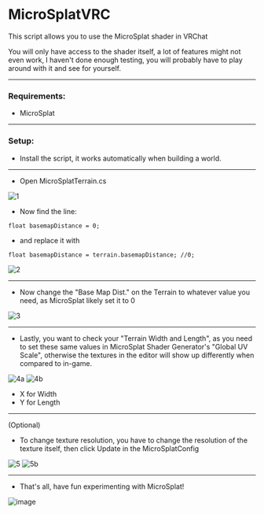# MicroSplatVRC
This script allows you to use the MicroSplat shader in VRChat

You will only have access to the shader itself, a lot of features might not even work, I haven't done enough testing, you will probably have to play around with it and see for yourself.

---

### Requirements:
- MicroSplat

---

### Setup:

- Install the script, it works automatically when building a world.

---

- Open MicroSplatTerrain.cs

![1](https://github.com/TealDealMeal/MicroSplatVRChat/assets/97361953/8ee55024-ae89-4b3d-bb7e-f16e1d6c38d1)

- Now find the line:

```float basemapDistance = 0;```

- and replace it with

```float basemapDistance = terrain.basemapDistance; //0;```

![2](https://github.com/TealDealMeal/MicroSplatVRChat/assets/97361953/3c9aede3-5e3c-45ef-a442-20f54b5ecfdb)

---

- Now change the "Base Map Dist." on the Terrain to whatever value you need, as MicroSplat likely set it to 0

![3](https://github.com/TealDealMeal/MicroSplatVRChat/assets/97361953/69f363b2-ce0b-4c60-81fb-785f036f7d76)

---

- Lastly, you want to check your "Terrain Width and Length", as you need to set these same values in MicroSplat Shader Generator's "Global UV Scale", otherwise the textures in the editor will show up differently when compared to in-game.

![4a](https://github.com/TealDealMeal/MicroSplatVRChat/assets/97361953/f3d47d52-39e0-4ab1-9715-6aad39d0b762)
![4b](https://github.com/TealDealMeal/MicroSplatVRChat/assets/97361953/d04392c6-ec5b-4917-af08-c3e7a02d91fc)

- X for Width
- Y for Length

---

(Optional)

- To change texture resolution, you have to change the resolution of the texture itself, then click Update in the MicroSplatConfig

![5](https://github.com/TealDealMeal/MicroSplatVRChat/assets/97361953/9e60428e-176e-491a-a3ab-dedbdacee593)
![5b](https://github.com/TealDealMeal/MicroSplatVRChat/assets/97361953/9b21030f-6294-4cfd-a314-f3e84b429230)

---

- That's all, have fun experimenting with MicroSplat!

![image](https://github.com/TealDealMeal/MicroSplatVRChat/assets/97361953/ecad4b6a-ef0c-42fc-8952-de2b293d1edf)
